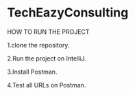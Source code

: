 # TechEazyConsulting

HOW TO RUN THE PROJECT

1.clone the repository.

2.Run the project on IntelliJ.

3.Install Postman.

4.Test all URLs on Postman.

